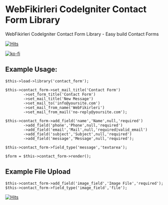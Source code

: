 WebFikirleri CodeIgniter Contact Form Library
===================================

WebFikirleri CodeIgniter Contact Form Library - Easy build Contact Forms

[![Hits](https://hits.seeyoufarm.com/api/count/incr/badge.svg?url=https%3A%2F%2Fgithub.com%2FWebFikirleri%2FDockerHomeServer&count_bg=%233D85C8&title_bg=%23555555&icon=github.svg&icon_color=%23E7E7E7&title=hits&edge_flat=false)](https://hits.seeyoufarm.com)

[![ko-fi](https://ko-fi.com/img/githubbutton_sm.svg)](https://ko-fi.com/Z8Z2LXJ6H)

## Example Usage:

    $this->load->library('contact_form');

    $this->contact_form->set_mail_title('Contact Form')
            ->set_form_title('Contact Form')
            ->set_mail_title('New Message')
            ->set_mail_to('info@yoursite.com')
            ->set_mail_from_name('WebFikirleri')
            ->set_mail_from_mail('no-reply@yoursite.com');

    $this->contact_form->add_field('name','Name',null,'required')
            ->add_field('phone','Phone',null,'required')
            ->add_field('email','Mail',null,'required|valid_email')
            ->add_field('subject','Subject',null,'required')
            ->add_field('message','Message',null,'required');

    $this->contact_form->field_type('message','textarea');

    $form = $this->contact_form->render();

## Example File Upload

    $this->contact_form->add_field('image_field','Image File','required');
    $this->contact_form->field_type('image_field','file');

[![Hits](https://hits.seeyoufarm.com/api/count/incr/badge.svg?url=https%3A%2F%2Fgithub.com%2FWebFikirleri%2FWF-CodeIgniter-Contact-Form-Library&count_bg=%233D8FC8&title_bg=%23555555&icon=microsoftacademic.svg&icon_color=%23E7E7E7&title=VISITS&edge_flat=true)](https://hits.seeyoufarm.com)
